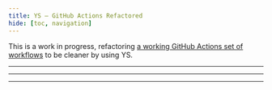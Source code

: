 ```yaml
---
title: YS — GitHub Actions Refactored
hide: [toc, navigation]
---
```


This is a work in progress, refactoring
[a working GitHub Actions set of workflows](
https://github.com/ioerror/highctidh/tree/main/.github/workflows)
to be cleaner by using YS.

----

----

----

<script src="https://gist.github.com/ingydotnet/e7a79746da37f75f17af2bbb064a76a3.js"></script>
